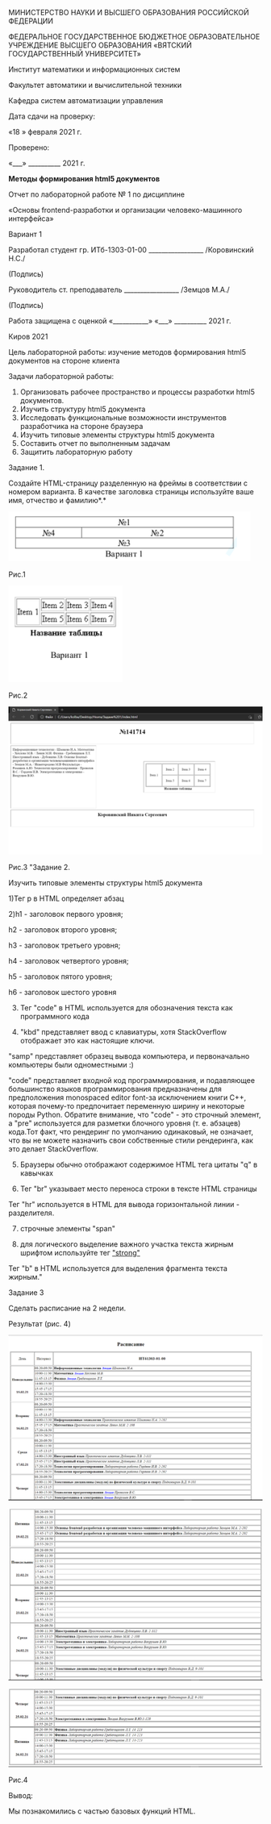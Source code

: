 ﻿МИНИСТЕРСТВО НАУКИ И ВЫСШЕГО ОБРАЗОВАНИЯ
РОССИЙСКОЙ ФЕДЕРАЦИИ

ФЕДЕРАЛЬНОЕ ГОСУДАРСТВЕННОЕ БЮДЖЕТНОЕ ОБРАЗОВАТЕЛЬНОЕ УЧРЕЖДЕНИЕ ВЫСШЕГО ОБРАЗОВАНИЯ
«ВЯТСКИЙ ГОСУДАРСТВЕННЫЙ УНИВЕРСИТЕТ»

Институт математики и информационных систем

Факультет автоматики и вычислительной техники

Кафедра систем автоматизации управления


Дата сдачи на проверку:

«18  »   февраля     2021 г.

Проверено:

«\_\_\_» \_\_\_\_\_\_\_\_\_\_ 2021 г.

**Методы формирования html5 документов**

Отчет по лабораторной работе № 1
по дисциплине

«Основы frontend-разработки и организации человеко-машинного интерфейса»

Вариант 1

Разработал студент гр. ИТб-1303-01-00	        \_\_\_\_\_\_\_\_\_\_\_\_\_\_\_\_\_ /Коровинский Н.С./

(Подпись)

Руководитель ст. преподаватель		   \_\_\_\_\_\_\_\_\_\_\_\_\_\_\_\_\_ /Земцов М.А./

(Подпись)

Работа защищена с оценкой			«\_\_\_\_\_\_\_\_\_\_\_» «\_\_\_» \_\_\_\_\_\_\_\_\_\_ 2021 г.

Киров 2021

Цель лабораторной работы: изучение методов формирования html5 документов на стороне клиента

Задачи лабораторной работы:

1. Организовать рабочее пространство и процессы разработки html5 документов.
1. Изучить структуру html5 документа
1. Исследовать функциональные возможности инструментов разработчика на стороне браузера
1. Изучить типовые элементы структуры html5 документа
1. Составить отчет по выполненным задачам
1. Защитить лабораторную работу




Задание 1.

Создайте HTML-страницу разделенную на фреймы в соответствии с номером варианта. В качестве заголовка страницы используйте ваше имя, отчество и фамилию*.*

![](Aspose.Words.f21043e7-d313-4952-9678-68952ef543a5.001.png)

Рис.1

![](Aspose.Words.f21043e7-d313-4952-9678-68952ef543a5.002.png)

Рис.2

![](Aspose.Words.f21043e7-d313-4952-9678-68952ef543a5.003.png)

Рис.3
"Задание 2.

Изучить типовые элементы структуры html5 документа

1)Тег p в HTML определяет абзац

2)h1 - заголовок первого уровня;

h2 - заголовок второго уровня;

h3 - заголовок третьего уровня;

h4 - заголовок четвертого уровня;

h5 - заголовок пятого уровня;

h6 - заголовок шестого уровня

3) Тег "code" в HTML используется для обозначения текста как программного кода

4) "kbd" представляет ввод с клавиатуры, хотя StackOverflow отображает это как настоящие ключи.

"samp" представляет образец вывода компьютера, и первоначально компьютеры были одноместными :)

"code" представляет входной код программирования, и подавляющее большинство языков программирования предназначены для предположения monospaced editor font-за исключением книги C++, которая почему-то предпочитает переменную ширину и некоторые породы Python. Обратите внимание, что "code" - это строчный элемент, а "pre" используется для разметки блочного уровня (т. е. абзацев) кода.Тот факт, что рендеринг по умолчанию одинаковый, не означает, что вы не можете назначить свои собственные стили рендеринга, как это делает StackOverflow.

5) Браузеры обычно отображают содержимое HTML тега цитаты "q" в кавычках

6) Тег "br" указывает место переноса строки в тексте HTML страницы

Тег "hr" используется в HTML для вывода горизонтальной линии - разделителя.

7) строчные элементы "span"

8) для логического выделение важного участка текста жирным шрифтом используйте тег ["strong"](https://guruweba.com/html/teg-strong-html-zhirnyy-shrift-logicheskoe-vydelenie-teksta/)

Тег "b" в HTML используется для выделения фрагмента текста жирным."

Задание 3 

Сделать расписание на 2 недели.

Результат (рис. 4)

![](Aspose.Words.f21043e7-d313-4952-9678-68952ef543a5.004.png)


![](Aspose.Words.f21043e7-d313-4952-9678-68952ef543a5.005.png)


![](Aspose.Words.f21043e7-d313-4952-9678-68952ef543a5.006.png)

Рис.4


Вывод:

Мы познакомились с частью базовых функций HTML.

